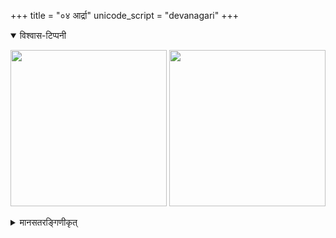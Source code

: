 +++
title = "०४ आर्द्रा"
unicode_script = "devanagari"
+++
<details open><summary>विश्वास-टिप्पनी</summary>

[<img src="/devaH/AryaH/hindukaH/classes/lokAntaram/images/naxatram/wiki/mRgashIrSha.png" width="250"/>](/devaH/AryaH/hindukaH/classes/lokAntaram/images/naxatram/wiki/mRgashIrSha.png)
[<img src="/devaH/AryaH/hindukaH/classes/lokAntaram/images/naxatram/stellarium/ArdrA.png" width="250"/>](/devaH/AryaH/hindukaH/classes/lokAntaram/images/naxatram/stellarium/ArdrA.png)
</details>

<details><summary>मानसतरङ्गिणीकृत्</summary>

- alpha Orinionis = Betelgeuse इति केचित्। sirius [इति](https://manasataramgini.wordpress.com/2017/07/01/a-note-on-the-asterisms-forming-the-nak%E1%B9%A3atra-s/) मानसतरङ्गिणीकारः।
- The hands of rudra were associated with the other forward stars like beta.
- "ārdrayā rudraḥ prathamānam eti । This means that he original Ārdrā was likely seen as a bright star. Now, while both α Ori and α Canis Majoris are bright stars, α Ori is too close to Mṛgaśiras making α Can Ma more likely, and is also closer to the position of the later yogatāra (γ Geminorum) when projected on to the ecliptic."
- "In the brāhmaṇa on the nakṣatra ritual in TB 1.5.1.1 the name Ārdrā is replaced by Mṛgayu which is always understood as Sirius: rudrasya bāhū mṛgayavaḥ".
- Further, this is supported by the evidence of the Aitareya Brāhmaṇa on the famed āgnimāruta-śastra recitation:  प्रजापतिबाणो हि orion belt इति। स बाणो रोहिणीम् अनुसरते प्रजापतये। पूर्णकथा [ऽत्र](/kalpe_svamatam/brAhmaNam/aitareya/tattvam/pashupati-prajApati-rohiNI/)।
- "Further, the name Ārdrā means moist indicating a link with the wet season. The Iranian equivalent of Sirius, Tishtrya is also associated with rain suggesting that Ārdrā inherits this ancestral association."
- "Another rich part of the sky with the open cluster M41 below Sirius. "
- "A good challenge in this constellation is to see the companion star of Sirius . It was predicted by great mathematician Friedrich Bessel through the wobble of Sirius and seen only later by others. It is a small star about the size of the Earth but with the mass of the sun. IA good challenge in this constellation is to see the companion star of Sirius . It was predicted by great mathematician Friedrich Bessel through the wobble of Sirius and seen only later by others. It is a small star about the size of the Earth but with the mass of the sun."
- Sirius, the head of shabala praised at the morning shuna shairya offering of the pa\~nchavimsha brAhmaNa.
</details>

